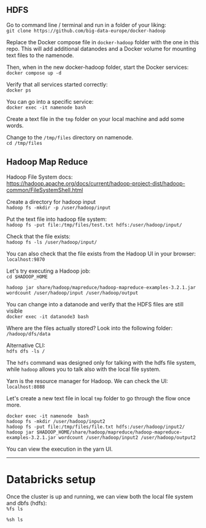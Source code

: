 ## HDFS

Go to command line / terminal and run in a folder of your liking:  
`git clone https://github.com/big-data-europe/docker-hadoop`

Replace the Docker compose file in `docker-hadoop` folder with the one in this repo. This will add additional datanodes and a Docker volume for mounting text files to the namenode.  

Then, when in the new docker-hadoop folder, start the Docker services:  
`docker compose up -d`  

Verify that all services started correctly:  
`docker ps`  

You can go into a specific service:  
`docker exec -it namenode bash`  

Create a text file in the `tmp` folder on your local machine and add some words.  

Change to the `/tmp/files` directory on namenode.  
`cd /tmp/files`  

## Hadoop Map Reduce
Hadoop File System docs:  
https://hadoop.apache.org/docs/current/hadoop-project-dist/hadoop-common/FileSystemShell.html  

Create a directory for hadoop input  
`hadoop fs -mkdir -p /user/hadoop/input`  

Put the text file into hadoop file system:  
`hadoop fs -put file:/tmp/files/test.txt hdfs:/user/hadoop/input/`  

Check that the file exists:  
`hadoop fs -ls /user/hadoop/input/`  

You can also check that the file exists from the Hadoop UI in your browser:  
`localhost:9870`  

Let's try executing a Hadoop job:  
`cd $HADOOP_HOME`  

`hadoop jar share/hadoop/mapreduce/hadoop-mapreduce-examples-3.2.1.jar wordcount /user/hadoop/input /user/hadoop/output`  

You can change into a datanode and verify that the HDFS files are still visible  
`docker exec -it datanode3 bash`  

Where are the files actually stored? Look into the following folder:  
`/hadoop/dfs/data`  

Alternative CLI:  
`hdfs dfs -ls /`  

The `hdfs` command was designed only for talking with the hdfs file system, while `hadoop` allows you to talk also with the local file system.  

Yarn is the resource manager for Hadoop. We can check the UI:  
`localhost:8088`  

Let's create a new text file in local `tmp` folder to go through the flow once more.  

`docker exec -it namenode  bash`  
`hadoop fs -mkdir /user/hadoop/input2`  
`hadoop fs -put file:/tmp/files/file.txt hdfs:/user/hadoop/input2/`  
`hadoop jar $HADOOP_HOME/share/hadoop/mapreduce/hadoop-mapreduce-examples-3.2.1.jar wordcount /user/hadoop/input2 /user/hadoop/output2`  

You can view the execution in the yarn UI.  


-----

# Databricks setup

Once the cluster is up and running, we can view both the local file system and dbfs (hdfs):  
`%fs ls`  

`%sh ls`  